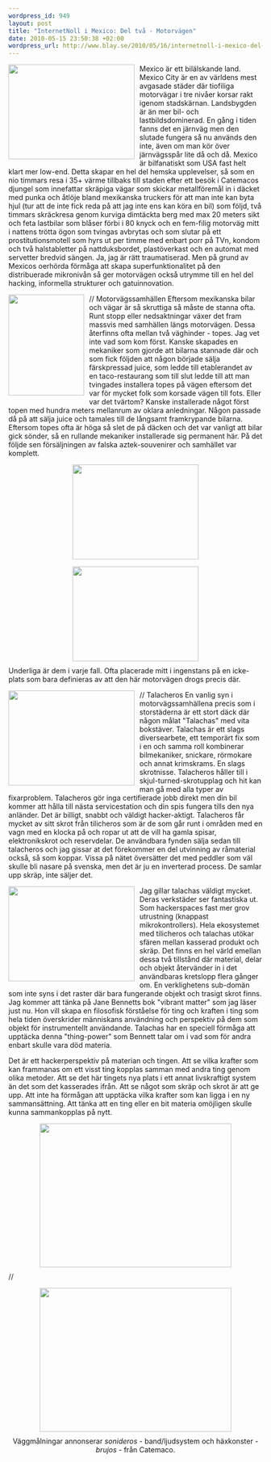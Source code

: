 ```yaml
--- 
wordpress_id: 949
layout: post
title: "InternetNoll i Mexico: Del två - Motorvägen"
date: 2010-05-15 23:50:38 +02:00
wordpress_url: http://www.blay.se/2010/05/16/internetnoll-i-mexico-del-tva-motorvagen/
---
```

<p style="clear: both;"><a class="image-link" href="http://www.blay.se/wp-content/uploads/2010/05/mexico-city-full.jpg"><img class="linked-to-original" style="display: inline; float: left; margin: 0 10px 10px 0;" src="http://www.blay.se/wp-content/uploads/2010/05/mexico-city-thumb.jpg" alt="" width="250" height="188" align="left" /></a>Mexico är ett bilälskande land. Mexico City är en av världens mest avgasade städer där tiofiliga motorvägar i tre nivåer korsar rakt igenom stadskärnan. Landsbygden är än mer bil- och lastbildsdominerad. En gång i tiden fanns det en järnväg men den slutade fungera så nu används den inte, även om man kör över järnvägsspår lite då och då. Mexico är bilfanatiskt som USA fast helt klart mer low-end.
Detta skapar en hel del hemska upplevelser, så som en nio timmars resa i 35+ värme tillbaks till staden efter ett besök i Catemacos djungel som innefattar skräpiga vägar som skickar metallföremål in i däcket med punka och åtlöje bland mexikanska truckers för att man inte kan byta hjul (tur att de inte fick reda på att jag inte ens kan köra en bil) som följd, två timmars skräckresa genom kurviga dimtäckta berg med max 20 meters sikt och feta lastbilar som blåser förbi i 80 knyck och en fem-filig motorväg mitt i nattens trötta ögon som tvingas avbrytas och som slutar på ett prostitutionsmotell som hyrs ut per timme med enbart porr på TVn, kondom och två halstabletter på nattduksbordet, plastöverkast och en automat med servetter bredvid sängen. Ja, jag är rätt traumatiserad.
Men på grund av Mexicos oerhörda förmåga att skapa superfunktionalitet på den distribuerade mikronivån så ger motorvägen också utrymme till en hel del hacking, informella strukturer och gatuinnovation.</p>
<p style="clear: both;"><a class="image-link" href="http://www.blay.se/wp-content/uploads/2010/05/IMG_1363.jpg"><img class="linked-to-original" style="display: inline; float: left; margin: 0 10px 10px 0;" src="http://www.blay.se/wp-content/uploads/2010/05/IMG_1363-thumb2.jpg" alt="" width="150" height="200" align="left" /></a>// Motorvägssamhällen
Eftersom mexikanska bilar och vägar är så skruttiga så måste de stanna ofta. Runt stopp eller nedsaktningar växer det fram massvis med samhällen längs motorvägen. Dessa återfinns ofta mellan två väghinder - topes. Jag vet inte vad som kom först. Kanske skapades en mekaniker som gjorde att bilarna stannade där och som fick följden att någon började sälja färskpressad juice, som ledde till etablerandet av en taco-restaurang som till slut ledde till att man tvingades installera topes på vägen eftersom det var för mycket folk som korsade vägen till fots. Eller var det tvärtom? Kanske installerade något först topen med hundra meters mellanrum av oklara anledningar. Någon passade då på att sälja juice och tamales till de långsamt framkrypande bilarna. Eftersom topes ofta är höga så slet de på däcken och det var vanligt att bilar gick sönder, så en rullande mekaniker installerade sig permanent här. På det följde sen försäljningen av falska aztek-souvenirer och samhället var komplett.</p>
<p style="clear: both;"><a class="image-link" href="http://www.blay.se/wp-content/uploads/2010/05/IMG_2.jpg"><img class="linked-to-original" style="text-align: center; display: block; margin: 0 auto 10px;" src="http://www.blay.se/wp-content/uploads/2010/05/IMG_2-thumb1.jpg" alt="" width="250" height="188" /></a></p>
<p style="clear: both;"><a class="image-link" href="http://www.blay.se/wp-content/uploads/2010/05/IMG_1.jpg"><img class="linked-to-original" style="text-align: center; display: block; margin: 0 auto 10px;" src="http://www.blay.se/wp-content/uploads/2010/05/IMG_1-thumb1.jpg" alt="" width="250" height="188" /></a>Underliga är dem i varje fall. Ofta placerade mitt i ingenstans på en icke-plats som bara definieras av att den här motorvägen drogs precis där.</p>
<p style="clear: both;"><a class="image-link" href="http://www.blay.se/wp-content/uploads/2010/05/89749845MndKOc_ph.jpg"><img class="linked-to-original" style="display: inline; float: left; margin: 0 10px 10px 0;" src="http://www.blay.se/wp-content/uploads/2010/05/89749845MndKOc_ph-thumb2.jpg" alt="" width="250" height="188" align="left" /></a>// Talacheros
En vanlig syn i motorvägssamhällena precis som i storstäderna är ett stort däck där någon målat "Talachas" med vita bokstäver. Talachas är ett slags diversearbete, ett temporärt fix som i en och samma roll kombinerar bilmekaniker, snickare, rörmokare och annat krimskrams. En slags skrotnisse. Talacheros håller till i skjul-turned-skrotupplag och hit kan man gå med alla typer av fixarproblem. Talacheros gör inga certifierade jobb direkt men din bil kommer att hålla till nästa servicestation och din spis fungera tills den nya anländer. Det är billigt, snabbt och väldigt hacker-aktigt. Talacheros får mycket av sitt skrot från tilicheros som är de som går runt i områden med en vagn med en klocka på och ropar ut att de vill ha gamla spisar, elektronikskrot och reservdelar. De användbara fynden sälja sedan till talacheros och jag gissar at det förekommer en del utvinning av råmaterial också, så som koppar. Vissa på nätet översätter det med peddler som väl skulle bli nasare på svenska, men det är ju en inverterad process. De samlar upp skräp, inte säljer det.</p>
<p style="clear: both;"><a class="image-link" href="http://www.blay.se/wp-content/uploads/2010/05/3136901535_a2a9bfcee1.jpg"><img class="linked-to-original" style="display: inline; float: left; margin: 0 10px 10px 0;" src="http://www.blay.se/wp-content/uploads/2010/05/3136901535_a2a9bfcee1-thumb1.jpg" alt="" width="250" height="188" align="left" /></a>Jag gillar talachas väldigt mycket. Deras verkstäder ser fantastiska ut. Som hackerspaces fast mer grov utrustning (knappast mikrokontrollers). Hela ekosystemet med tilicheros och talachas utökar sfären mellan kasserad produkt och skräp. Det finns en hel värld emellan dessa två tillstånd där material, delar och objekt återvänder in i det användbaras kretslopp flera gånger om. En verklighetens sub-domän som inte syns i det raster där bara fungerande objekt och trasigt skrot finns. Jag kommer att tänka på Jane Bennetts bok "vibrant matter" som jag läser just nu. Hon vill skapa en filosofisk förståelse för ting och kraften i ting som hela tiden överskrider människans användning och perspektiv på dem som objekt för instrumentellt användande. Talachas har en speciell förmåga att upptäcka denna "thing-power" som Bennett talar om i vad som för andra enbart skulle vara död materia.</p>
<p style="clear: both;">Det är ett hackerperspektiv på materian och tingen. Att se vilka krafter som kan frammanas om ett visst ting kopplas samman med andra ting genom olika metoder. Att se det här tingets nya plats i ett annat livskraftigt system än det som det kasserades ifrån. Att se något som skräp och skrot är att ge upp. Att inte ha förmågan att upptäcka vilka krafter som kan ligga i en ny sammansättning. Att tänka att en ting eller en bit materia omöjligen skulle kunna sammankopplas på nytt.</p>
<p style="clear: both;"><a class="image-link" href="http://www.blay.se/wp-content/uploads/2010/05/89752177DRzcle_ph.jpg"><img class="linked-to-original" style="text-align: center; display: block; margin: 0 auto 10px;" src="http://www.blay.se/wp-content/uploads/2010/05/89752177DRzcle_ph-thumb.jpg" alt="" width="380" height="285" /></a>
//</p>
<p style="clear: both; text-align: center;"><a class="image-link" href="http://www.blay.se/wp-content/uploads/2010/05/IMG_1296.jpg"><img class="linked-to-original" style="text-align: center; display: block; margin: 0 auto 10px;" src="http://www.blay.se/wp-content/uploads/2010/05/IMG_1296-thumb.jpg" alt="" width="380" height="285" /></a>Väggmålningar annonserar <em>sonideros</em> - band/ljudsystem och häxkonster - <em>brujos</em> - från Catemaco.</p>
<br class="final-break" style="clear: both;" />
